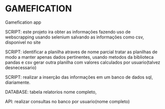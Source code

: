 # GAMEFICATION
Gamefication app

SCRIPT:
este projeto ira obter as informações fazendo uso de webscrapping
  usando selenium
salvando as informações como csv, disponivel no site

SCRIPT:
identificar a planilha atraves de nome parcial
tratar as planilhas de modo a manter apenas dados pertinentes, 
  usando metodos da biblioteca pandas e csv
  gerar outra planilha com valores calculados por usuario(talvez desnecessario)

SCRIPT:
 realizar a inserção das informações em um banco de dados sql, diariamente.
 
 DATABASE:
 tabela relatorios
  nome completo, 
 
 API:
 realizar consultas no banco por usuario(nome completo)

